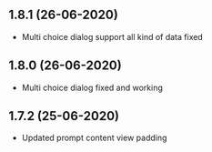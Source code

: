 ## 1.8.1 (26-06-2020)
* Multi choice dialog support all kind of data fixed

## 1.8.0 (26-06-2020)
* Multi choice dialog fixed and working

## 1.7.2 (25-06-2020)
* Updated prompt content view padding